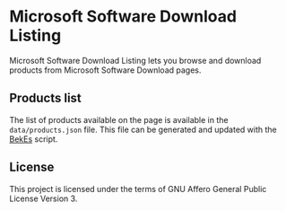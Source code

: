 Microsoft Software Download Listing
===================================
Microsoft Software Download Listing lets you browse and download products from Microsoft Software Download pages.

Products list
-------------
The list of products available on the page is available in the `data/products.json` file. This file can be generated and updated with the [BekEs](https://github.com/BekEs-505/iso) script.

License
-------
This project is licensed under the terms of GNU Affero General Public License Version 3.
